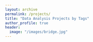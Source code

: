 ```yaml
---
layout: archive
permalink: /projects/
title: "Data Analysis Projects by Tags"
author_profile: true
header:
  image: "/images/bridge.jpg"
---
```

